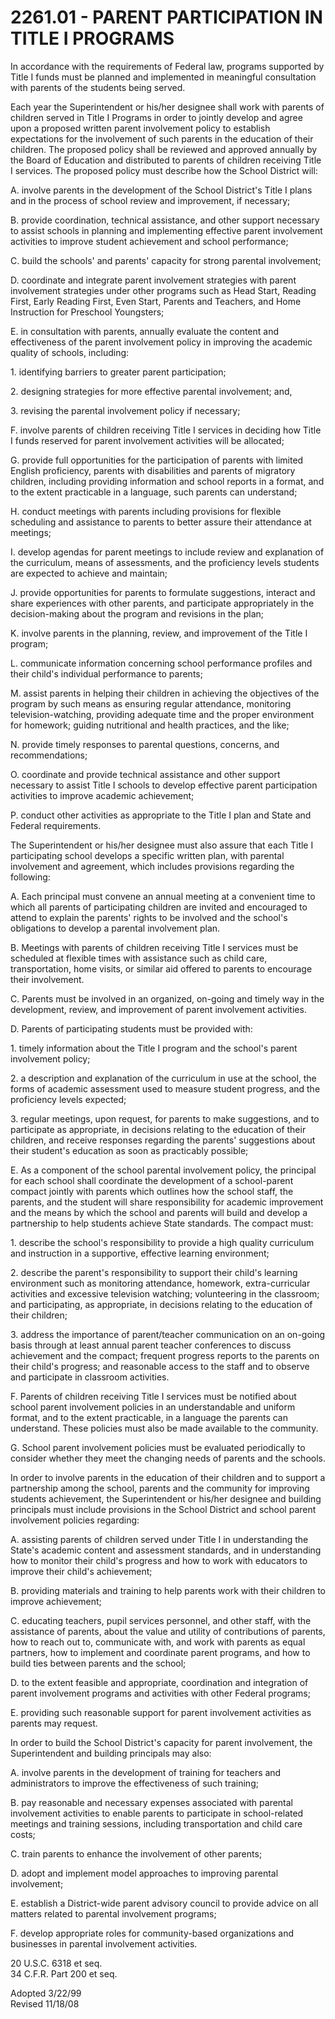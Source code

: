 2261.01 - PARENT PARTICIPATION IN TITLE I PROGRAMS
==================================================

In accordance with the requirements of Federal law, programs supported
by Title I funds must be planned and implemented in meaningful
consultation with parents of the students being served.

Each year the Superintendent or his/her designee shall work with parents
of children served in Title I Programs in order to jointly develop and
agree upon a proposed written parent involvement policy to establish
expectations for the involvement of such parents in the education of
their children. The proposed policy shall be reviewed and approved
annually by the Board of Education and distributed to parents of
children receiving Title I services. The proposed policy must describe
how the School District will:

A. involve parents in the development of the School District's Title I
plans and in the process of school review and improvement, if necessary;

B. provide coordination, technical assistance, and other support
necessary to assist schools in planning and implementing effective
parent involvement activities to improve student achievement and school
performance;

C. build the schools' and parents' capacity for strong parental
involvement;

D. coordinate and integrate parent involvement strategies with parent
involvement strategies under other programs such as Head Start, Reading
First, Early Reading First, Even Start, Parents and Teachers, and Home
Instruction for Preschool Youngsters;

E. in consultation with parents, annually evaluate the content and
effectiveness of the parent involvement policy in improving the academic
quality of schools, including:

​1. identifying barriers to greater parent participation;

​2. designing strategies for more effective parental involvement; and,

​3. revising the parental involvement policy if necessary;

F. involve parents of children receiving Title I services in deciding
how Title I funds reserved for parent involvement activities will be
allocated;

G. provide full opportunities for the participation of parents with
limited English proficiency, parents with disabilities and parents of
migratory children, including providing information and school reports
in a format, and to the extent practicable in a language, such parents
can understand;

H. conduct meetings with parents including provisions for flexible
scheduling and assistance to parents to better assure their attendance
at meetings;

I. develop agendas for parent meetings to include review and explanation
of the curriculum, means of assessments, and the proficiency levels
students are expected to achieve and maintain;

J. provide opportunities for parents to formulate suggestions, interact
and share experiences with other parents, and participate appropriately
in the decision-making about the program and revisions in the plan;

K. involve parents in the planning, review, and improvement of the Title
I program;

L. communicate information concerning school performance profiles and
their child's individual performance to parents;

M. assist parents in helping their children in achieving the objectives
of the program by such means as ensuring regular attendance, monitoring
television-watching, providing adequate time and the proper environment
for homework; guiding nutritional and health practices, and the like;

N. provide timely responses to parental questions, concerns, and
recommendations;

O. coordinate and provide technical assistance and other support
necessary to assist Title I schools to develop effective parent
participation activities to improve academic achievement;

P. conduct other activities as appropriate to the Title I plan and State
and Federal requirements.

The Superintendent or his/her designee must also assure that each Title
I participating school develops a specific written plan, with parental
involvement and agreement, which includes provisions regarding the
following:

A. Each principal must convene an annual meeting at a convenient time to
which all parents of participating children are invited and encouraged
to attend to explain the parents' rights to be involved and the school's
obligations to develop a parental involvement plan.

B. Meetings with parents of children receiving Title I services must be
scheduled at flexible times with assistance such as child care,
transportation, home visits, or similar aid offered to parents to
encourage their involvement.

C. Parents must be involved in an organized, on-going and timely way in
the development, review, and improvement of parent involvement
activities.

D. Parents of participating students must be provided with:

​1. timely information about the Title I program and the school's parent
involvement policy;

​2. a description and explanation of the curriculum in use at the
school, the forms of academic assessment used to measure student
progress, and the proficiency levels expected;

​3. regular meetings, upon request, for parents to make suggestions, and
to participate as appropriate, in decisions relating to the education of
their children, and receive responses regarding the parents' suggestions
about their student's education as soon as practicably possible;

E. As a component of the school parental involvement policy, the
principal for each school shall coordinate the development of a
school-parent compact jointly with parents which outlines how the school
staff, the parents, and the student will share responsibility for
academic improvement and the means by which the school and parents will
build and develop a partnership to help students achieve State
standards. The compact must:

​1. describe the school's responsibility to provide a high quality
curriculum and instruction in a supportive, effective learning
environment;

​2. describe the parent's responsibility to support their child's
learning environment such as monitoring attendance, homework,
extra-curricular activities and excessive television watching;
volunteering in the classroom; and participating, as appropriate, in
decisions relating to the education of their children;

​3. address the importance of parent/teacher communication on an
on-going basis through at least annual parent teacher conferences to
discuss achievement and the compact; frequent progress reports to the
parents on their child's progress; and reasonable access to the staff
and to observe and participate in classroom activities.

F. Parents of children receiving Title I services must be notified about
school parent involvement policies in an understandable and uniform
format, and to the extent practicable, in a language the parents can
understand. These policies must also be made available to the community.

G. School parent involvement policies must be evaluated periodically to
consider whether they meet the changing needs of parents and the
schools.

In order to involve parents in the education of their children and to
support a partnership among the school, parents and the community for
improving students achievement, the Superintendent or his/her designee
and building principals must include provisions in the School District
and school parent involvement policies regarding:

A. assisting parents of children served under Title I in understanding
the State's academic content and assessment standards, and in
understanding how to monitor their child's progress and how to work with
educators to improve their child's achievement;

B. providing materials and training to help parents work with their
children to improve achievement;

C. educating teachers, pupil services personnel, and other staff, with
the assistance of parents, about the value and utility of contributions
of parents, how to reach out to, communicate with, and work with parents
as equal partners, how to implement and coordinate parent programs, and
how to build ties between parents and the school;

D. to the extent feasible and appropriate, coordination and integration
of parent involvement programs and activities with other Federal
programs;

E. providing such reasonable support for parent involvement activities
as parents may request.

In order to build the School District's capacity for parent involvement,
the Superintendent and building principals may also:

A. involve parents in the development of training for teachers and
administrators to improve the effectiveness of such training;

B. pay reasonable and necessary expenses associated with parental
involvement activities to enable parents to participate in
school-related meetings and training sessions, including transportation
and child care costs;

C. train parents to enhance the involvement of other parents;

D. adopt and implement model approaches to improving parental
involvement;

E. establish a District-wide parent advisory council to provide advice
on all matters related to parental involvement programs;

F. develop appropriate roles for community-based organizations and
businesses in parental involvement activities.

20 U.S.C. 6318 et seq.\
 34 C.F.R. Part 200 et seq.

Adopted 3/22/99\
 Revised 11/18/08
